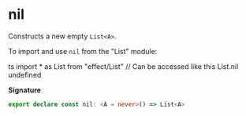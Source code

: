 # nil

Constructs a new empty `List<A>`.

To import and use `nil` from the "List" module:

ts
import \* as List from "effect/List"
// Can be accessed like this
List.nil
undefined

**Signature**

```ts
export declare const nil: <A = never>() => List<A>
```
